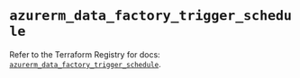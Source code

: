 # `azurerm_data_factory_trigger_schedule`

Refer to the Terraform Registry for docs: [`azurerm_data_factory_trigger_schedule`](https://registry.terraform.io/providers/hashicorp/azurerm/4.30.0/docs/resources/data_factory_trigger_schedule).
